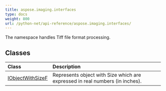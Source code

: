 ```yaml
---
title: aspose.imaging.interfaces
type: docs
weight: 800
url: /python-net/api-reference/aspose.imaging.interfaces/
---
```



The namespace handles Tiff file format processing.

## **Classes**
|**Class**|**Description**|
| :- | :- |
|[IObjectWithSizeF](/imaging/python-net/api-reference/aspose.imaging.interfaces/iobjectwithsizef/)|Represents object with Size which are expressed in real numbers (in inches).|
